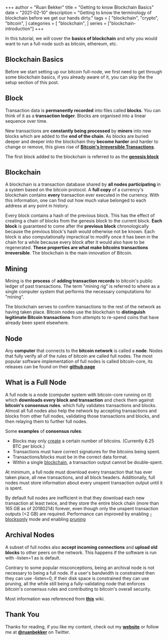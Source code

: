 +++
author = "Ruan Bekker"
title = "Getting to know Blockchain Basics"
date = "2021-02-10"
description = "Getting to know the terminology of blockchain before we get our hands dirty."
tags = [
    "blockchain",
    "crypto",
    "bitcoin",
]
categories = [
    "blockchain",
]
series = ["blockchain-introduction"]
+++

In this tutorial, we will cover the **basics of blockchain** and why you would want to run a full-node such as bitcoin, ethereum, etc.

## Blockchain Basics

Before we start setting up our bitcoin full-node, we first need to get through some blockchain basics, if you already aware of it, you can skip the the setup section of this post.

## Block

Transaction data is **permanently recorded** into files called **blocks**. You can think of it as a **transaction ledger**. Blocks are organised into a linear sequence over time.

New transactions are **constantly being processed** by **miners** into new blocks which are added to the **end of the chain**. As blocks are buried deeper and deeper into the blockchain they **become harder** and harder to change or remove, this gives rise of **[Bitcoin's Irreversible Transactions](https://en.bitcoin.it/wiki/Irreversible_Transactions)**.

The first block added to the blockchain is referred to as the **[genesis block](https://en.bitcoin.it/wiki/Genesis_block)**

## Blockchain

A blockchain is a transaction database shared by **all nodes participating** in a system based on the bitcoin protocol. A **full copy** of a currency's blockchain contains **every** transaction ever executed in the currency. With this information, one can find out how much value belonged to each address at any point in history.

Every block contains a hash of the previous block. This has the effect of creating a chain of blocks from the genesis block to the current block. **Each block** is guaranteed to come after the **previous block** chronologically because the previous block's hash would otherwise not be known. Each block is also computationally impractical to modify once it has been in the chain for a while because every block after it would also have to be regenerated. **These properties are what make bitcoins transactions irreversible**. The blockchain is the main innovation of Bitcoin.

## Mining

Mining is the **process** of **adding transaction records** to bitcoin's public ledger of past transactions. The term "mining rig" is referred to where as a single computer system that performs the necessary computations for "mining".

The blockchain serves to confirm transactions to the rest of the network as having taken place. Bitcoin nodes use the blockchain to **distinguish legitimate Bitcoin transactions** from attempts to re-spend coins that have already been spent elsewhere.

## Node

Any **computer** that connects to the **bitcoin network** is called a **node**. Nodes that fully verify all of the rules of bitcoin are called full nodes. The most popular software implementation of full nodes is called bitcoin-core, its releases can be found on their **[github page](https://github.com/bitcoin/bitcoin/releases)**

## What is a Full Node

A full node is a node (computer system with bitcoin-core running on it) which **downloads every block and transaction** and check them against **bitcoin's consensus rules**. which fully validates transactions and blocks. Almost all full nodes also help the network by accepting transactions and blocks from other full nodes, validating those transactions and blocks, and then relaying them to further full nodes.

Some **examples** of **consensus rules**:

* Blocks may only [create](https://en.bitcoin.it/wiki/Controlled_supply) a certain number of bitcoins. (Currently 6.25 BTC per block.)
* Transactions must have correct signatures for the bitcoins being spent.
* Transactions/blocks must be in the correct data format.
* Within a single [blockchain](https://en.bitcoin.it/wiki/Block_chain), a transaction output cannot be double-spent.

At minimum, a full node must download every transaction that has ever taken place, all new transactions, and all block headers. Additionally, full nodes must store information about every unspent transaction output until it is spent.

By default full nodes are inefficient in that they download each new transaction at least twice, and they store the entire block chain (more than 165 GB as of 20180214) forever, even though only the unspent transaction outputs (<2 GB) are required. Performance can improved by enabling [-blocksonly](https://bitcointalk.org/index.php?topic=1377345.0) mode and enabling [pruning](https://bitcoin.org/en/release/v0.12.0#wallet-pruning)

## Archival Nodes

A subset of full nodes also **accept incoming connections** and **upload old blocks** to other peers on the network. This happens if the software is run with -listen=1 as is default.

Contrary to some popular misconceptions, being an archival node is not necessary to being a full node. If a user's bandwidth is constrained then they can use -listen=0, if their disk space is constrained they can use pruning, all the while still being a fully-validating node that enforces bitcoin's consensus rules and contributing to bitcoin's overall security.

Most information was referenced from **[this](https://en.bitcoin.it/wiki/Full_node)** wiki.

## Thank You

Thanks for reading, if you like my content, check out my **[website](https://ruan.dev)** or follow me at **[@ruanbekker](https://twitter.com/ruanbekker)** on Twitter.

